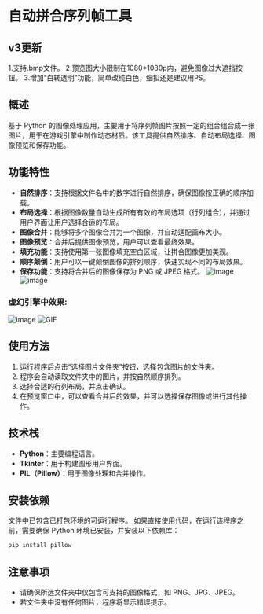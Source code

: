 # 自动拼合序列帧工具

## v3更新
1.支持.bmp文件。
2.预览图大小限制在1080*1080p内，避免图像过大遮挡按钮。
3.增加“白转透明”功能，简单改纯白色，细扣还是建议用PS。

## 概述

基于 Python 的图像处理应用，主要用于将序列帧图片按照一定的组合组合成一张图片，用于在游戏引擎中制作动态材质。该工具提供自然排序、自动布局选择、图像预览和保存功能。

## 功能特性
- **自然排序**：支持根据文件名中的数字进行自然排序，确保图像按正确的顺序加载。
- **布局选择**：根据图像数量自动生成所有有效的布局选项（行列组合），并通过用户界面让用户选择合适的布局。
- **图像合并**：能够将多个图像合并为一个图像，并自动适配画布大小。
- **图像预览**：合并后提供图像预览，用户可以查看最终效果。
- **填充功能**：支持使用第一张图像填充空白区域，让拼合图像更加美观。
- **顺序颠倒**：用户可以一键颠倒图像的排列顺序，快速实现不同的布局效果。
- **保存功能**：支持将合并后的图像保存为 PNG 或 JPEG 格式。
![image](https://github.com/user-attachments/assets/48592fc7-f709-4500-a143-f538b5263f46)
![image](https://github.com/user-attachments/assets/27f80413-7f62-4099-9a22-61e24fb1cba4)
### 虚幻引擎中效果:
![image](https://github.com/user-attachments/assets/a589c2ae-2d41-478a-96bd-ba538a52f7a8)
![GIF](https://github.com/user-attachments/assets/e6afda45-56c3-421d-81cf-b18b3ad9cd42)
## 使用方法
1. 运行程序后点击“选择图片文件夹”按钮，选择包含图片的文件夹。
2. 程序会自动读取文件夹中的图片，并按自然顺序排列。
3. 选择合适的行列布局，并点击确认。
4. 在预览窗口中，可以查看合并后的效果，并可以选择保存图像或进行其他操作。

## 技术栈
- **Python**：主要编程语言。
- **Tkinter**：用于构建图形用户界面。
- **PIL（Pillow）**：用于图像处理和合并操作。

## 安装依赖
文件中已包含已打包环境的可运行程序。
如果直接使用代码，在运行该程序之前，需要确保 Python 环境已安装，并安装以下依赖库：
```bash
pip install pillow
```

## 注意事项
- 请确保所选文件夹中仅包含可支持的图像格式，如 PNG、JPG、JPEG。
- 若文件夹中没有任何图片，程序将显示错误提示。
